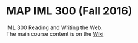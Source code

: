 # MAP IML 300 (Fall 2016)
IML 300 Reading and Writing the Web.  
The main course content is on the [Wiki](https://github.com/trojanmediaarts/iml300/wiki)
